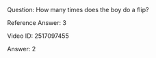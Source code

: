 Question: How many times does the boy do a flip?

Reference Answer: 3

Video ID: 2517097455

Answer: 2

